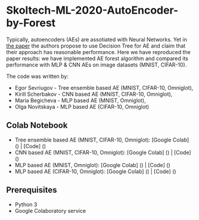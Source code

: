 # Skoltech-ML-2020-AutoEncoder-by-Forest
Typically, autoencoders (AEs) are assotiated with Neural Networks. Yet in [the paper](https://arxiv.org/pdf/1709.09018.pdf) the authors propose to use Decision Tree for AE and claim that their approach has reasonable performance. Here we have reproduced the paper results: we have implemented AE forest algorithm and compared its performance with MLP &amp; CNN  AEs on image datasets (MNIST, CIFAR-10).

The code was written by:

- Egor Sevriugov - Tree ensemble based AE (MNIST, CIFAR-10, Omniglot), 
- Kirill Scherbakov - CNN based AE (MNIST, CIFAR-10, Omniglot), 
- Maria Begicheva - MLP based AE (MNIST, Omniglot),
- Olga Novitskaya - MLP based AE (CIFAR-10, Omniglot)

## Colab Notebook
- Tree ensemble based AE (MNIST, CIFAR-10, Omniglot): [Google Colab] () | [Code] ()
- CNN based AE (MNIST, CIFAR-10, Omniglot): [Google Colab] () | [Code] ()
- MLP based AE (MNIST, Omniglot): [Google Colab] () | [Code] ()
- MLP based AE (CIFAR-10, Omniglot): [Google Colab] () | [Code] ()

## Prerequisites
- Python 3
- Google Colaboratory service
